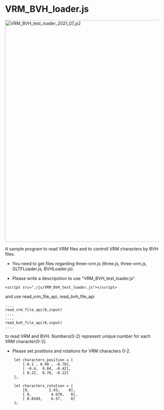 # VRM_BVH_loader.js

<img width="721" alt="VRM_BVH_test_loader_2021_07_p2" src="https://user-images.githubusercontent.com/83494645/125167148-0fda0a80-e1da-11eb-85d6-8266be7ae8fc.png">

A sample program to read VRM files and to controll VRM characters by BVH files.

- You need to get files regarding three-vrm.js (three.js, three-vrm.js, GLTFLoader.js, BVHLoader.js).

- Please write a descripstion to use "VRM_BVH_test_loader.js"
```
<script src="./js/VRM_BVH_test_loader.js"></script>
```
and use read_vrm_file_api, read_bvh_file_api


```
....
read_vrm_file_api(0,input) 
....
....
read_bvh_file_api(0,input) 
....

```
to read VRM and BVH. Numbers(0-2) represent unique number for each VRM character(0-2).

- Please set positions and rotations for VRM characters 0-2.

```
	let characters_position = [ 
		[-0.1 , 0.90 , -0.78],
		[ -0.4,  0.84, -0.42],
		[ 0.22,  0.78, -0.22]
	];

	let characters_rotation = [ 
		[0,         2.93,    0],
		[ 0,         4.670,   0],
		[ 0.0349,    6.57,    0]
	];

```

